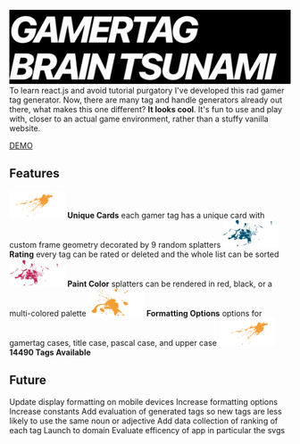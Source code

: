 ![Gamertag Brain Tsunami](https://github.com/macbubb/gamer-tag-gen/blob/main/src/img/title.png)
To learn react.js and avoid tutorial purgatory I've developed this rad gamer tag generator. Now, there are many tag and handle generators already out there, what makes this one different? **It looks cool**. It's fun to use and play with, closer to an actual game environment, rather than a stuffy vanilla website.

[DEMO](https://macbubb.github.io/gamer-tag-gen/)

## Features
![paint splatter](https://github.com/macbubb/gamer-tag-gen/blob/main/src/img/splat1quartersized.png) **Unique Cards**
each gamer tag has a unique card with custom frame geometry decorated by 9 random splatters
![paint splatter](https://github.com/macbubb/gamer-tag-gen/blob/main/src/img/splat2quartersized.png) **Rating**
every tag can be rated or deleted and the whole list can be sorted
![paint splatter](https://github.com/macbubb/gamer-tag-gen/blob/main/src/img/splat3quartersized.png) **Paint Color**
splatters can be rendered in red, black, or a multi-colored palette
![paint splatter](https://github.com/macbubb/gamer-tag-gen/blob/main/src/img/splat4quartersized.png) **Formatting Options**
options for gamertag cases, title case, pascal case, and upper case
![paint splatter](https://github.com/macbubb/gamer-tag-gen/blob/main/src/img/splat5quartersized.png) **14490 Tags Available**

## Future
Update display formatting on mobile devices
Increase formatting options
Increase constants
Add evaluation of generated tags so new tags are less likely to use the same noun or adjective
Add data collection of ranking of each tag
Launch to domain
Evaluate efficency of app in particular the svgs
